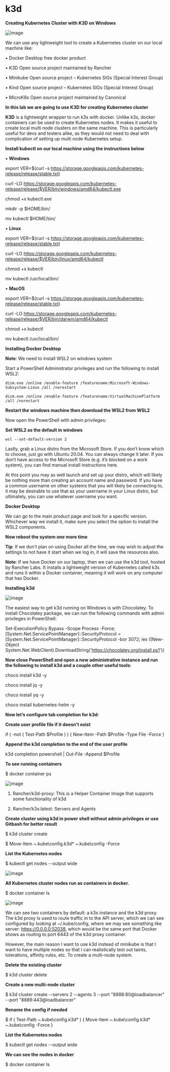 # **k3d**
**Creating Kubernetes Cluster with K3D on Windows**

 
![image](https://user-images.githubusercontent.com/38450758/209392230-1804188c-b498-4be2-be60-e1bb44e0fe6b.png)

We can use any lightweight tool to create a Kubernetes cluster on our local machine like: 

•	Docker Desktop free docker product

•	K3D Open source project maintained by Rancher

•	Minikube Open source project – Kubernetes SIGs (Special Interest Group)

•	Kind Open source project – Kubernetes SIGs (Special Interest Group)

•	MicroK8s Open source project maintained by Canonical

**In this lab we are going to use K3D for creating Kubernetes cluster**

**K3D** is a lightweight wrapper to run k3s with docker. Unlike k3s, docker containers can be used to create Kubernetes nodes. 
It makes it useful to create local multi node clusters on the same machine. This is particularly useful for devs and testers alike, 
as they would not need to deal with complication of setting up multi node Kubernetes setup.

**Install kubectl on our local machine using the instructions below**

•	**Windows**

export VER=$(curl -s https://storage.googleapis.com/kubernetes-release/release/stable.txt)

curl -LO https://storage.googleapis.com/kubernetes-release/release/$VER/bin/windows/amd64/kubectl.exe

chmod +x kubectl.exe

mkdir -p $HOME/bin/

mv kubectl $HOME/bin/

•	**Linux**

export VER=$(curl -s https://storage.googleapis.com/kubernetes-release/release/stable.txt)

curl -LO https://storage.googleapis.com/kubernetes-release/release/$VER/bin/linux/amd64/kubectl

chmod +x kubectl

mv kubectl /usr/local/bin/

•	**MacOS**

export VER=$(curl -s https://storage.googleapis.com/kubernetes-release/release/stable.txt)

curl -LO https://storage.googleapis.com/kubernetes-release/release/$VER/bin/darwin/amd64/kubectl

chmod +x kubectl

mv kubectl /usr/local/bin/


**Installing Docker Desktop**

**Note**: We need to install WSL2 on windows system

Start a PowerShell Administrator privileges and run the following to install WSL2:

    dism.exe /online /enable-feature /featurename:Microsoft-Windows-Subsystem-Linux /all /norestart

    dism.exe /online /enable-feature /featurename:VirtualMachinePlatform /all /norestart

**Restart the windows machine then download the WSL2 from WSL2**

Now open the PowerShell with admin privileges:

**Set WSL2 as the default in windows**

    wsl --set-default-version 2

Lastly, grab a Linux distro from the Microsoft Store. If you don’t know which to choose, just go with Ubuntu 20.04. 
You can always change it later. If you don’t have access to the Microsoft Store (e.g. it’s blocked on a work system), 
you can find manual install instructions here.

At this point you may as well launch and set up your distro, which will likely be nothing more than creating an account 
name and password. If you have a common username on other systems that you will likely be connecting to, it may be desirable 
to use that as your username in your Linux distro, but ultimately, you can use whatever username you want.

**Docker Desktop**

We can go to the main product page and look for a specific version. Whichever way we install it, make sure you select the 
option to install the WSL2 components.

**Now reboot the system one more time**

**Tip**: If we don’t plan on using Docker all the time, we may wish to adjust the settings to not have it start when we 
log in, it will save the resources also.

**Note**: If we have Docker on our laptop, then we can use the k3d tool, hosted by Rancher Labs. It installs a lightweight 
version of Kubernetes called k3s and runs it within a Docker container, meaning it will work on any computer that has Docker.

**Installing k3d**

![image](https://user-images.githubusercontent.com/38450758/209396479-42ba05d9-4860-4dc4-897d-e7d23c62bf55.png)

 
The easiest way to get k3d running on Windows is with Chocolatey. To install Chocolatey package, we can run the following 
commands with admin privileges in PowerShell:

Set-ExecutionPolicy Bypass -Scope Process -Force; [System.Net.ServicePointManager]::SecurityProtocol = [System.Net.ServicePointManager]::SecurityProtocol -bor 3072; iex ((New-Object System.Net.WebClient).DownloadString('https://chocolatey.org/install.ps1'))

**Now close PowerShell and open a new administrative instance and run the following to install k3d and a couple other useful tools:**

choco install k3d -y

choco install jq -y

choco install yq -y

choco install kubernetes-helm -y


**Now let’s configure tab completion for k3d:**

**Create user profile file if it doesn't exist**

if ( -not ( Test-Path $Profile ) ) { New-Item -Path $Profile -Type File -Force }

**Append the k3d completion to the end of the user profile**

k3d completion powershell | Out-File -Append $Profile

**To see running containers**

$ docker container ps       

![image](https://user-images.githubusercontent.com/38450758/209396584-e54928f3-ceff-41b1-87a1-316bc1f56907.png)


1.	Rancher/k3d-proxy: This is a Helper Container Image that supports some functionality of k3d

2.	Rancher/k3s:latest: Servers and Agents

**Create cluster using k3d in power shell without admin privileges or use Gitbash for better result**

$ k3d cluster create <Cluster-Name>

$ Move-Item ~\.kube\config.k3d* ~\.kube\config -Force

**List the Kubernetes nodes**
    
$ kubectl get nodes --output wide
    
![image](https://user-images.githubusercontent.com/38450758/209396650-0de22e5f-72ed-4ccc-a948-585ffa68eda6.png)

 
**All Kubernetes cluster nodes run as containers in docker.**

$ docker container ls
    
![image](https://user-images.githubusercontent.com/38450758/209396693-1c76637d-e0ff-4081-a8a5-6c4cf395c91d.png)

 
We can see two containers by default: a k3s instance and the k3d proxy. The k3d proxy is used to route traffic
in to the API server, which we can see configured by looking at ~/.kube/config, where we may see something like 
server: https://0.0.0.0:52038, which would be the same port that Docker shows as routing to port 6443 of the k3d 
proxy container.

However, the main reason I want to use k3d instead of minikube is that I want to have multiple nodes so that I can 
realistically test out taints, tolerations, affinity rules, etc. To create a multi-node system. 

**Delete the existing cluster**
    
$ k3d cluster delete <Cluster-Name>

**Create a new multi-node cluster**
    
$ k3d cluster create <Cluster-Name> --servers 2 --agents 3 --port "8888:80@loadbalancer" --port "8889:443@loadbalancer"

**Rename the config if needed**
    
$ if ( Test-Path ~\.kube\config.k3d* ) { Move-Item ~\.kube\config.k3d* ~\.kube\config -Force }

**List the Kubernetes nodes**
    
$ kubectl get nodes --output wide

**We can see the nodes in docker**
    
$ docker container ls

